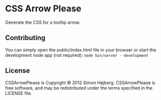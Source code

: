 # CSS Arrow Please
Generate the CSS for a tooltip arrow.

## Contributing
You can simply open the public/index.html file in your browser
or start the development node app (not required): `node bin/server --development`

## License
CSSArrowPlease is Copyright © 2012 Simon Højberg. CSSArrowPlease is free software, and may be redistributed under the terms specified in the LICENSE file.
